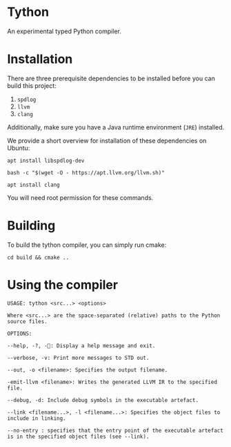 # Tython
An experimental typed Python compiler.


# Installation
There are three prerequisite dependencies to be installed before you can build this project:
1. ```spdlog```
2. ```llvm```
3. ```clang```

Additionally, make sure you have a Java runtime environment (```JRE```) installed.

We provide a short overview for installation of these dependencies on Ubuntu:
```
apt install libspdlog-dev
```
```
bash -c "$(wget -O - https://apt.llvm.org/llvm.sh)"
```
```
apt install clang
```
You will need root permission for these commands.

# Building
To build the tython compiler, you can simply run cmake:
```
cd build && cmake ..
```

# Using the compiler

```
USAGE: tython <src...> <options>

Where <src...> are the space-separated (relative) paths to the Python source files.

OPTIONS:

--help, -?, -🤔: Display a help message and exit.

--verbose, -v: Print more messages to STD out.

--out, -o <filename>: Specifies the output filename.

-emit-llvm <filename>: Writes the generated LLVM IR to the specified file.

--debug, -d: Include debug symbols in the executable artefact.

--link <filename...>, -l <filename...>: Specifies the object files to include in linking.

--no-entry : specifies that the entry point of the executable artefact is in the specified object files (see --link).
```
